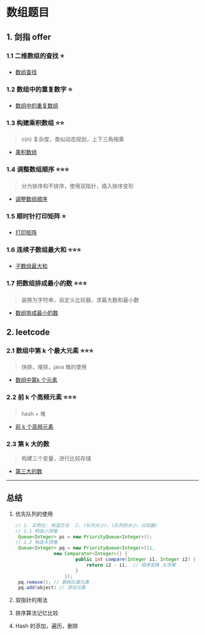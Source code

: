 # 数组题目

## 1. 剑指 offer

### 1.1 二维数组的查找 ⭐

* [数组查找](https://www.nowcoder.com/practice/abc3fe2ce8e146608e868a70efebf62e?tpId=13&tqId=11154&tPage=1&rp=1&ru=/ta/coding-interviews&qru=/ta/coding-interviews/question-ranking)

### 1.2 数组中的重复数字 ⭐

* [数组中的重复数组](https://www.nowcoder.com/practice/623a5ac0ea5b4e5f95552655361ae0a8?tpId=13&tqId=11203&tPage=1&rp=1&ru=/ta/coding-interviews&qru=/ta/coding-interviews/question-ranking)

### 1.3 构建乘积数组 ⭐⭐

> o(n) 复杂度，类似动态规划，上下三角相乘

* [乘积数组](https://www.nowcoder.com/practice/94a4d381a68b47b7a8bed86f2975db46?tpId=13&tqId=11204&tPage=1&rp=1&ru=/ta/coding-interviews&qru=/ta/coding-interviews/question-ranking)

### 1.4 调整数组顺序 ⭐⭐⭐

> 分为排序和不排序，使用双指针，插入排序变形

* [调整数组顺序](https://www.nowcoder.com/practice/beb5aa231adc45b2a5dcc5b62c93f593?tpId=13&tqId=11166&tPage=1&rp=1&ru=/ta/coding-interviews&qru=/ta/coding-interviews/question-ranking)

### 1.5 顺时针打印矩阵 ⭐

* [打印矩阵](https://www.nowcoder.com/practice/9b4c81a02cd34f76be2659fa0d54342a?tpId=13&tqId=11172&tPage=1&rp=1&ru=/ta/coding-interviews&qru=/ta/coding-interviews/question-ranking)

### 1.6 连续子数组最大和 ⭐⭐⭐

* [子数组最大和](https://www.nowcoder.com/practice/459bd355da1549fa8a49e350bf3df484?tpId=13&tqId=11183&tPage=1&rp=1&ru=/ta/coding-interviews&qru=/ta/coding-interviews/question-ranking)

### 1.7 把数组排成最小的数 ⭐⭐⭐

> 装换为字符串，自定义比较器，求最大数和最小数

* [数组排成最小的数](https://www.nowcoder.com/practice/8fecd3f8ba334add803bf2a06af1b993?tpId=13&tqId=11185&tPage=1&rp=1&ru=/ta/coding-interviews&qru=/ta/coding-interviews/question-ranking)

## 2. leetcode

### 2.1 数组中第 k 个最大元素 ⭐⭐⭐

> 快排，堆排，java 堆的使用

* [数组中第k 个元素](https://leetcode-cn.com/problems/kth-largest-element-in-an-array/)

### 2.2 前 k 个高频元素 ⭐⭐⭐

> hash + 堆

* [前 k 个高频元素](https://leetcode-cn.com/problems/top-k-frequent-elements/)

### 2.3 第 k 大的数

> 构建三个变量，进行比较存储

* [第三大的数](https://leetcode-cn.com/problems/third-maximum-number/)

---

## 总结

1. 优先队列的使用
   
   ```java
   // 1. 实例化: 构造方法 （）、(队列大小)、(队列的大小，比较器)
   // 1.1 构造小顶堆
    Queue<Integer> ps = new PriorityQueue<Integer>();
   // 1.2 构造大顶堆
    Queue<Integer> pq = new PriorityQueue<Integer>(11,
                 new Comparator<Integer>() {
                         public int compare(Integer i1, Integer i2) {
                             return i2 - i1;  // 顺序变换 大顶堆
                         }
                     });
    pq.remove(); // 删除队首元素
    pq.add(object) // 添加元素
   ```
2. 双指针的用法
3. 排序算法记忆比较
4. Hash 的添加，遍历，删除










